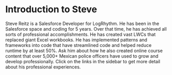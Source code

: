 # Introduction to Steve

Steve Reitz is a Salesforce Developer for LogRhythm. He has been in the Salesforce space and coding for 5 years. Over that time, he has achieved all sorts of professional accomplishments. He has created vast LWCs that replaced giant Excel workbooks. He has implemented patterns and frameworks into code that have streamlined code and helped reduce runtime by at least 50%. Ask him about how he also created online course content that over 5,000+ Mexican police officers have used to grow and develop professionally. Click on the links in the sidebar to get more detail about his professional experiences.